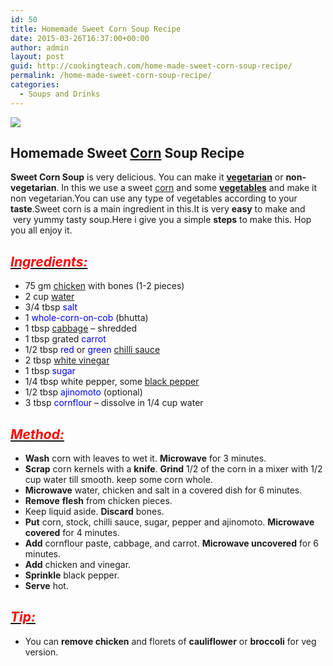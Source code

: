 ```yaml
---
id: 50
title: Homemade Sweet Corn Soup Recipe
date: 2015-03-26T16:37:00+00:00
author: admin
layout: post
guid: http://cookingteach.com/home-made-sweet-corn-soup-recipe/
permalink: /home-made-sweet-corn-soup-recipe/
categories:
  - Soups and Drinks
---
```


[![](http://1.bp.blogspot.com/-Q2xilIl9ZMM/VRQmdHoSO4I/AAAAAAAAAL8/PjKARjeMEGg/s1600/chickensoup.jpg)](http://1.bp.blogspot.com/-Q2xilIl9ZMM/VRQmdHoSO4I/AAAAAAAAAL8/PjKARjeMEGg/s1600/chickensoup.jpg)

## Homemade Sweet [Corn](http://en.wikipedia.org/wiki/Corned_beef "Corned beef") Soup Recipe

**Sweet Corn Soup** is very delicious. You can make it **[vegetarian](http://en.wikipedia.org/wiki/Vegetarianism "Vegetarianism")** or **non-vegetarian**. In this we use a sweet [corn](http://en.wikipedia.org/wiki/Maize "Maize") and some **[vegetables](http://en.wikipedia.org/wiki/Vegetable "Vegetable")** and make it non vegetarian.You can use any type of vegetables according to your **taste**.Sweet corn is a main ingredient in this.It is very **easy** to make and  very yummy tasty soup.Here i give you a simple **steps** to make this. Hop you all enjoy it.

## _<u><span style="color: red;">Ingredients:</span></u>_

*   75 gm <span style="color: blue;">[chicken](http://en.wikipedia.org/wiki/Chicken "Chicken")</span> with bones (1-2 pieces)
*   2 cup <span style="color: blue;">[water](http://en.wikipedia.org/wiki/Water "Water")</span>
*   3/4 tbsp <span style="color: blue;">salt</span>
*   1 <span style="color: blue;">whole-corn-on-cob</span> (bhutta)
*   1 tbsp <span style="color: blue;">[cabbage](http://en.wikipedia.org/wiki/Cabbage "Cabbage")</span> – shredded
*   1 tbsp grated <span style="color: blue;">carrot</span>
*   1/2 tbsp <span style="color: blue;">red</span> or <span style="color: blue;">green [chilli sauce](http://en.wikipedia.org/wiki/Hot_sauce "Hot sauce")</span>
*   2 tbsp <span style="color: blue;">[white vinegar](http://en.wikipedia.org/wiki/Vinegar "Vinegar")</span>
*   1 tbsp <span style="color: blue;">sugar</span>
*   1/4 tbsp white pepper, some <span style="color: blue;">[black pepper](http://en.wikipedia.org/wiki/Black_pepper "Black pepper")</span>
*   1/2 tbsp <span style="color: blue;">ajinomoto</span> (optional)
*   3 tbsp <span style="color: blue;">cornflour</span> – dissolve in 1/4 cup water

## _<u><span style="color: red;">Method:</span></u>_

*   **Wash** corn with leaves to wet it. **Microwave** for 3 minutes.
*   **Scrap** corn kernels with a **knife**. **Grind** 1/2 of the corn in a mixer with 1/2 cup water till smooth. keep some corn whole.
*   **Microwave** water, chicken and salt in a covered dish for 6 minutes.
*   **Remove** **flesh** from chicken pieces.
*   Keep liquid aside. **Discard** bones.
*   **Put** corn, stock, chilli sauce, sugar, pepper and ajinomoto. **Microwave** **covered** for 4 minutes.
*   **Add** cornflour paste, cabbage, and carrot. **Microwave uncovered** for 6 minutes.
*   **Add** chicken and vinegar.
*   **Sprinkle** black pepper.
*   **Serve** hot.

## _<u><span style="color: red;">Tip:</span></u>_

*   You can **remove chicken** and florets of **cauliflower** or **broccoli** for veg version.
